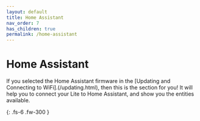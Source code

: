 ```yaml
---
layout: default
title: Home Assistant
nav_order: 7
has_children: true
permalink: /home-assistant
---
```


# Home Assistant

If you selected the Home Assistant firmware in the [Updating and Connecting to WiFi].(/updating.html), then this is the section for you! It will help you to connect your Lite to Home Assistant, and show you the entities available.

{: .fs-6 .fw-300 }
